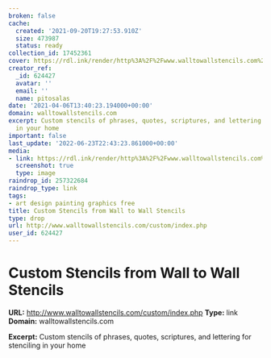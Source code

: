 ```yaml
---
broken: false
cache:
  created: '2021-09-20T19:27:53.910Z'
  size: 473987
  status: ready
collection_id: 17452361
cover: https://rdl.ink/render/http%3A%2F%2Fwww.walltowallstencils.com%2Fcustom%2Findex.php
creator_ref:
  _id: 624427
  avatar: ''
  email: ''
  name: pitosalas
date: '2021-04-06T13:40:23.194000+00:00'
domain: walltowallstencils.com
excerpt: Custom stencils of phrases, quotes, scriptures, and lettering for stenciling
  in your home
important: false
last_update: '2022-06-23T22:43:23.861000+00:00'
media:
- link: https://rdl.ink/render/http%3A%2F%2Fwww.walltowallstencils.com%2Fcustom%2Findex.php
  screenshot: true
  type: image
raindrop_id: 257322684
raindrop_type: link
tags:
- art design painting graphics free
title: Custom Stencils from Wall to Wall Stencils
type: drop
url: http://www.walltowallstencils.com/custom/index.php
user_id: 624427
---
```


# Custom Stencils from Wall to Wall Stencils

**URL:** http://www.walltowallstencils.com/custom/index.php
**Type:** link
**Domain:** walltowallstencils.com

**Excerpt:** Custom stencils of phrases, quotes, scriptures, and lettering for stenciling in your home
